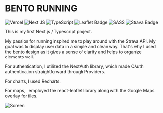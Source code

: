 # BENTO RUNNING
![Vercel](https://img.shields.io/badge/vercel-%23000000.svg?style=for-the-badge&logo=vercel&logoColor=white)
![Next JS](https://img.shields.io/badge/Next-black?style=for-the-badge&logo=next.js&logoColor=white) 
![TypeScript](https://img.shields.io/badge/typescript-%23007ACC.svg?style=for-the-badge&logo=typescript&logoColor=white)
![Leaflet Badge](https://img.shields.io/badge/Leaflet-199900?logo=leaflet&logoColor=fff&style=for-the-badge)
![SASS](https://img.shields.io/badge/SASS-hotpink.svg?style=for-the-badge&logo=SASS&logoColor=white) 
![Strava Badge](https://img.shields.io/badge/Strava-FC4C02?logo=strava&logoColor=fff&style=for-the-badge)

This is my first Next.js / Typescript project. 

My passion for running inspired me to play around with the Strava API. My goal was to display user data in a simple and clean way. That's why I used the bento design as it gives a sense of clarity and helps to organize elements well. 

For authentication, I utilized the NextAuth library, which made OAuth authentication straightforward through Providers. 

For charts, I used Recharts. 

For maps, I employed the react-leaflet library along with the Google Maps overlay for tiles.

![Screen](https://github.com/antoinea95/strava-dashboard/blob/main/public/images/screen.png)
